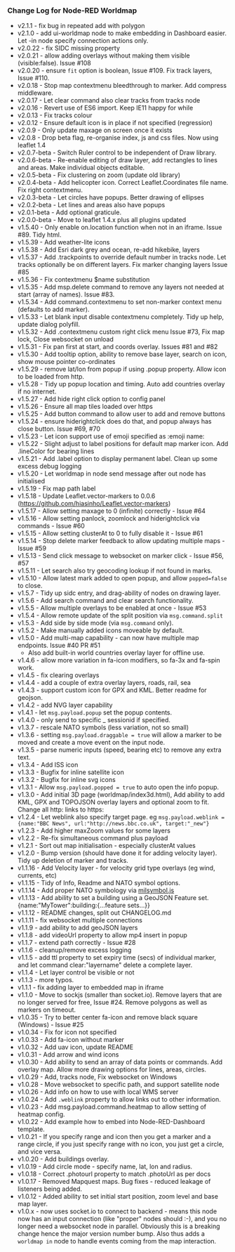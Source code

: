 ### Change Log for Node-RED Worldmap

 - v2.1.1 - fix bug in repeated add with polygon
 - v2.1.0 - add ui-worldmap node to make embedding in Dashboard easier. Let -in node specify connection actions only.
 - v2.0.22 - fix SIDC missing property
 - v2.0.21 - allow adding overlays without making them visible (visible:false). Issue #108
 - v2.0.20 - ensure `fit` option is boolean, Issue #109. Fix track layers, Issue #110.
 - v2.0.18 - Stop map contextmenu bleedthrough to marker. Add compress middleware.
 - v2.0.17 - Let clear command also clear tracks from tracks node
 - v2.0.16 - Revert use of ES6 import. Keep IE11 happy for while
 - v2.0.13 - Fix tracks colour
 - v2.0.12 - Ensure default icon is in place if not specified (regression)
 - v2.0.9 - Only update maxage on screen once it exists
 - v2.0.8 - Drop beta flag, re-organise index, js and css files. Now using leaflet 1.4
 - v2.0.7-beta - Switch Ruler control to be independent of Draw library.
 - v2.0.6-beta - Re-enable editing of draw layer, add rectangles to lines and areas. Make individual objects editable.
 - v2.0.5-beta - Fix clustering on zoom (update old library)
 - v2.0.4-beta - Add helicopter icon. Correct Leaflet.Coordinates file name. Fix right contextmenu.
 - v2.0.3-beta - Let circles have popups. Better drawing of ellipses
 - v2.0.2-beta - Let lines and areas also have popups
 - v2.0.1-beta - Add optional graticule.
 - v2.0.0-beta - Move to leaflet 1.4.x plus all plugins updated
 - v1.5.40 - Only enable on.location function when not in an iframe. Issue #89. Tidy html.
 - v1.5.39 - Add weather-lite icons
 - v1.5.38 - Add Esri dark grey and ocean, re-add hikebike, layers
 - v1.5.37 - Add .trackpoints to override default number in tracks node. Let tracks optionally be on different layers. Fix marker changing layers Issue #85
 - v1.5.36 - Fix contextmenu $name substitution
 - v1.5.35 - Add msp.delete command to remove any layers not needed at start (array of names). Issue #83.
 - v1.5.34 - Add command.contextmenu to set non-marker context menu (defaults to add marker).
 - v1.5.33 - Let blank input disable contextmenu completely. Tidy up help, update dialog polyfill.
 - v1.5.32 - Add .contextmenu custom right click menu Issue #73, Fix map lock, Close websocket on unload
 - v1.5.31 - Fix pan first at start, and coords overlay. Issues #81 and #82
 - v1.5.30 - Add tooltip option, ability to remove base layer, search on icon, show mouse pointer co-ordinates
 - v1.5.29 - remove lat/lon from popup if using .popup property. Allow icon to be loaded from http.
 - v1.5.28 - Tidy up popup location and timing. Auto add countries overlay if no internet.
 - v1.5.27 - Add hide right click option to config panel
 - v1.5.26 - Ensure all map tiles loaded over https
 - v1.5.25 - Add button command to allow user to add and remove buttons
 - v1.5.24 - ensure hiderightclick does do that, and popup always has close button. Issue #69, #70
 - v1.5.23 - Let icon support use of emoji specified as :emoji name:  
 - v1.5.22 - Slight adjust to label positions for default map marker icon. Add .lineColor for bearing lines
 - v1.5.21 - Add .label option to display permanent label. Clean up some excess debug logging
 - v1.5.20 - Let worldmap in node send message after out node has initialised
 - v1.5.19 - Fix map path label
 - v1.5.18 - Update Leaflet.vector-markers to 0.0.6 (https://github.com/hiasinho/Leaflet.vector-markers)
 - v1.5.17 - Allow setting maxage to 0 (infinite) correctly - Issue #64
 - v1.5.16 - Allow setting panlock, zoomlock and hiderightclick via commands - Issue #60
 - v1.5.15 - Allow setting clusterAt to 0 to fully disable it - Issue #61
 - v1.5.14 - Stop delete marker feedback to allow updating multiple maps - Issue #59
 - v1.5.13 - Send click message to websocket on marker click - Issue #56, #57
 - v1.5.11 - Let search also try geocoding lookup if not found in marks.
 - v1.5.10 - Allow latest mark added to open popup, and allow `popped=false` to close.
 - v1.5.7 - Tidy up sidc entry, and drag-ability of nodes on drawing layer.
 - v1.5.6 - Add search command and clear search functionality.
 - v1.5.5 - Allow multiple overlays to be enabled at once - Issue #53
 - v1.5.4 - Allow remote update of the split position via `msg.command.split`
 - v1.5.3 - Add side by side mode (via `msg.command` only).
 - v1.5.2 - Make manually added icons moveable by default.
 - v1.5.0 - Add multi-map capability - can now have multiple map endpoints. Issue #40 PR #51
   - Also add built-in world countries overlay layer for offline use.
 - v1.4.6 - allow more variation in fa-icon modifiers, so fa-3x and fa-spin work.
 - v1.4.5 - fix clearing overlays
 - v1.4.4 - add a couple of extra overlay layers, roads, rail, sea
 - v1.4.3 - support custom icon for GPX and KML. Better readme for geojson.
 - v1.4.2 - add NVG layer capability
 - v1.4.1 - let `msg.payload.popup` set the popup contents.
 - v1.4.0 - only send to specific _ sessionid if specified.
 - v1.3.7 - rescale NATO symbols (less variation, not so small)
 - v1.3.6 - setting `msg.payload.draggable = true` will allow a marker to be moved and create a move event on the input node.
 - v1.3.5 - parse numeric inputs (speed, bearing etc) to remove any extra text.
 - v1.3.4 - Add ISS icon
 - v1.3.3 - Bugfix for inline satellite icon
 - v1.3.2 - Bugfix for inline svg icons
 - v1.3.1 - Allow `msg.payload.popped = true` to auto open the info popup.
 - v1.3.0 - Add initial 3D page (worldmap/index3d.html), Add ability to add KML, GPX and TOPOJSON overlay layers and optional zoom to fit. Change all http: links to https:
 - v1.2.4 - Let weblink also specify target page. eg `msg.payload.weblink = {name:"BBC News", url:"http://news.bbc.co.uk", target:"_new"}`
 - v1.2.3 - Add higher maxZoom values for some layers
 - v1.2.2 - Re-fix simultaneous command plus payload
 - v1.2.1 - Sort out map initialisation - especially clusterAt values
 - v1.2.0 - Bump version (should have done it for adding velocity layer). Tidy up deletion of marker and tracks.
 - v1.1.16 - Add Velocity layer - for velocity grid type overlays (eg wind, currents, etc)
 - v1.1.15 - Tidy of Info, Readme and NATO symbol options.
 - v1.1.14 - Add proper NATO symbology via <a href="https://github.com/spatialillusions/milsymbol" target="mapinfo">milsymbol.js</a>
 - v1.1.13 - Add ability to set a building using a GeoJSON Feature set. {name:"MyTower":building:{...feature sets...}}
 - v1.1.12 - README changes, split out CHANGELOG.md
 - v1.1.11 - fix websocket multiple connections
 - v1.1.9 - add ability to add geoJSON layers
 - v1.1.8 - add videoUrl property to allow mp4 insert in popup
 - v1.1.7 - extend path correctly - Issue #28
 - v1.1.6 - cleanup/remove excess logging
 - v1.1.5 - add ttl property to set expiry time (secs) of individual marker, and let command clear:"layername" delete a complete layer.
 - v1.1.4 - Let layer control be visible or not
 - v1.1.3 - more typos.
 - v1.1.1 - fix adding layer to embedded map in iframe
 - v1.1.0 - Move to sockjs (smaller than socket.io). Remove layers that are no longer served for free, Issue #24. Remove polygons as well as markers on timeout.
 - v1.0.35 - Try to better center fa-icon and remove black square (Windows) - Issue #25
 - v1.0.34 - Fix for icon not specified
 - v1.0.33 - Add fa-icon without marker
 - v1.0.32 - Add uav icon, update README
 - v1.0.31 - Add arrow and wind icons
 - v1.0.30 - Add ability to send an array of data points or commands. Add overlay map. Allow more drawing options for lines, areas, circles.
 - v1.0.29 - Add, tracks node, Fix websocket on Windows
 - v1.0.28 - Move websocket to specific path, and support satellite node
 - v1.0.26 - Add info on how to use with local WMS server
 - v1.0.24 - Add `.weblink` property to allow links out to other information.
 - v1.0.23 - Add msg.payload.command.heatmap to allow setting of heatmap config.
 - v1.0.22 - Add example how to embed into Node-RED-Dashboard template.
 - v1.0.21 - If you specify range and icon then you get a marker and a range circle, if you just specify range with no icon, you just get a circle, and vice versa.
 - v1.0.20 - Add buildings overlay.
 - v1.0.19 - Add circle mode - specify name, lat, lon and radius.
 - v1.0.18 - Correct .photourl property to match .photoUrl as per docs
 - v1.0.17 - Removed Mapquest maps. Bug fixes - reduced leakage of listeners being added.
 - v1.0.12 - Added ability to set initial start position, zoom level and base map layer.
 - v1.0.x - now uses socket.io to connect to backend - means this node now has an input connection
 (like "proper" nodes should :-), and you no longer need a websocket node in parallel.
 Obviously this is a breaking change hence the major version number bump. Also thus adds a `worldmap in`
 node to handle events coming from the map interaction.
